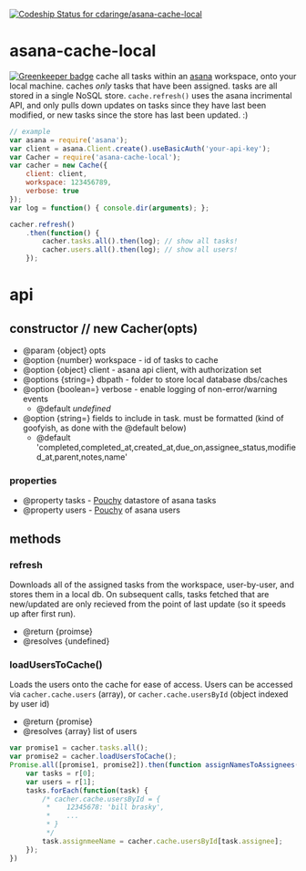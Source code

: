 [ ![Codeship Status for cdaringe/asana-cache-local](https://codeship.com/projects/a2af4ee0-2664-0133-c165-42218616331f/status?branch=master)](https://codeship.com/projects/97075)

# asana-cache-local

[![Greenkeeper badge](https://badges.greenkeeper.io/cdaringe/asana-cache-local.svg)](https://greenkeeper.io/)
cache all tasks within an [asana](http://asana.com/) workspace, onto your local machine.  caches _only_ tasks that have been assigned.  tasks are all stored in a single NoSQL store. `cache.refresh()` uses the asana incrimental API, and only pulls down updates on tasks since they have last been modified, or new tasks since the store has last been updated. :)

```js
// example
var asana = require('asana');
var client = asana.Client.create().useBasicAuth('your-api-key');
var Cacher = require('asana-cache-local');
var cacher = new Cache({
    client: client,
    workspace: 123456789,
    verbose: true
});
var log = function() { console.dir(arguments); };

cacher.refresh()
    .then(function() {
        cacher.tasks.all().then(log); // show all tasks!
        cacher.users.all().then(log); // show all users!
    });
```

# api

## constructor // new Cacher(opts)
- @param {object} opts
- @option {number} workspace - id of tasks to cache
- @option {object} client - asana api client, with authorization set
- @options {string=} dbpath - folder to store local database dbs/caches
- @option {boolean=} verbose - enable logging of non-error/warning events
    - @default _undefined_
- @option {string=} fields to include in task. must be formatted (kind of goofyish, as done with the @default below)
    - @default 'completed,completed_at,created_at,due_on,assignee_status,modified_at,parent,notes,name'

### properties
- @property tasks - [Pouchy](https://github.com/cdaringe/pouchy) datastore of asana tasks
- @property users - [Pouchy](https://github.com/cdaringe/pouchy)  of asana users

## methods

### refresh
Downloads all of the assigned tasks from the workspace, user-by-user, and stores them in a local db.  On subsequent calls, tasks fetched that are new/updated are only recieved from the point of last update (so it speeds up after first run).
- @return {proimse}
- @resolves {undefined}

### loadUsersToCache()
Loads the users onto the cache for ease of access.  Users can be accessed via `cacher.cache.users` (array), or `cacher.cache.usersById` (object indexed by user id)
- @return {promise}
- @resolves {array} list of users
```js
var promise1 = cacher.tasks.all();
var promise2 = cacher.loadUsersToCache();
Promise.all([promise1, promise2]).then(function assignNamesToAssignees(r) {
    var tasks = r[0];
    var users = r[1];
    tasks.forEach(function(task) {
        /* cacher.cache.usersById = {
         *    12345678: 'bill brasky',
         *    ...
         * }
         */
        task.assignmeeName = cacher.cache.usersById[task.assignee];
    });
})
```
